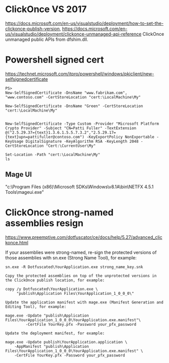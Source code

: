 # ClickOnce VS 2017

<https://docs.microsoft.com/en-us/visualstudio/deployment/how-to-set-the-clickonce-publish-version>,
<https://docs.microsoft.com/en-us/visualstudio/deployment/clickonce-unmanaged-api-reference>
ClickOnce unmanaged public APIs from dfshim.dll. 

#  Powershell signed cert

<https://technet.microsoft.com/itpro/powershell/windows/pkiclient/new-selfsignedcertificate>

```
PS>
New-SelfSignedCertificate -DnsName "www.fabrikam.com", "www.contoso.com" -CertStoreLocation "cert:\LocalMachine\My"

New-SelfSignedCertificate -DnsName "Green" -CertStoreLocation "cert:\LocalMachine\My"


New-SelfSignedCertificate -Type Custom -Provider "Microsoft Platform Crypto Provider" -Subject "CN=Patti Fuller" -TextExtension @("2.5.29.37={text}1.3.6.1.5.5.7.3.2","2.5.29.17={text}upn=pattifuller@contoso.com") -KeyExportPolicy NonExportable -KeyUsage DigitalSignature -KeyAlgorithm RSA -KeyLength 2048 -CertStoreLocation "Cert:\CurrentUser\My"

Set-Location -Path "cert:\LocalMachine\My"
ls
```

## Mage UI 

"c:\Program Files (x86)\Microsoft SDKs\Windows\v8.1A\bin\NETFX 4.5.1 Tools\mageui.exe" 

# ClickOnce strong-named assemblies resign

https://www.preemptive.com/dotfuscator/ce/docs/help/5.27/advanced_clickonce.html

If your assemblies were strong-named, re-sign the protected versions of those assemblies with sn.exe (Strong Name Tool), for example:

```
sn.exe -R Dotfuscated\YourApplication.exe strong_name_key.snk

Copy the protected assemblies on top of the unprotected versions in the ClickOnce publish location, for example:

copy /y Dotfuscated\YourApplication.exe \
     "publish\Application Files\YourApplication_1_0_0_0\"

Update the application manifest with mage.exe (Manifest Generation and Editing Tool), for example:

mage.exe -Update "publish\Application Files\YourApplication_1_0_0_0\YourApplication.exe.manifest"\
         -CertFile YourKey.pfx -Password your_pfx_password

Update the deployment manifest, for example:

mage.exe -Update publish\YourApplication.application \
    -AppManifest "publish\Application Files\YourApplication_1_0_0_0\YourApplication.exe.manifest" \
    -CertFile YourKey.pfx -Password your_pfx_password

```

